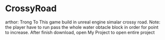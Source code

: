 # CrossyRoad
arthor: Trong To
This game build in unreal engine simalar crossy road. Note: the player have to run pass the whole water obtacle block in order for point to increase. After finish download, open My Project to open entire project
